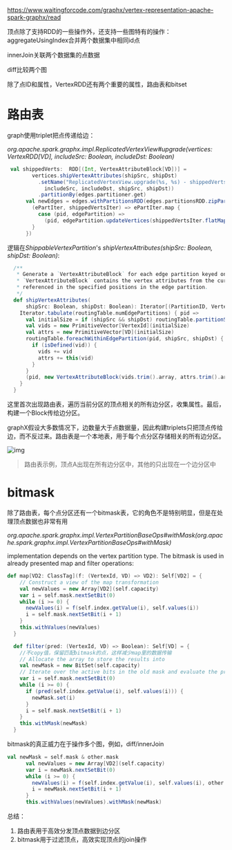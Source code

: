 https://www.waitingforcode.com/graphx/vertex-representation-apache-spark-graphx/read





顶点除了支持RDD的一些操作外，还支持一些图特有的操作：
aggregateUsingIndex合并两个数据集中相同id点

innerJoin关联两个数据集的点数据

diff比较两个图

除了点ID和属性，VertexRDD还有两个重要的属性，路由表和bitset

# 路由表

graph使用triplet把点传递给边：

*org.apache.spark.graphx.impl.ReplicatedVertexView#upgrade(vertices: VertexRDD[VD], includeSrc: Boolean, includeDst: Boolean)*

```scala
 val shippedVerts:  RDD[(Int, VertexAttributeBlock[VD])] =
        vertices.shipVertexAttributes(shipSrc, shipDst)
          .setName("ReplicatedVertexView.upgrade(%s, %s) - shippedVerts %s %s (broadcast)".format(
            includeSrc, includeDst, shipSrc, shipDst))
          .partitionBy(edges.partitioner.get)
      val newEdges = edges.withPartitionsRDD(edges.partitionsRDD.zipPartitions(shippedVerts) {
        (ePartIter, shippedVertsIter) => ePartIter.map {
          case (pid, edgePartition) =>
            (pid, edgePartition.updateVertices(shippedVertsIter.flatMap(_._2.iterator)))
        }
      })
```



逻辑在*ShippableVertexPartition*'s *shipVertexAttributes(shipSrc: Boolean, shipDst: Boolean)*:

```scala
  /**
   * Generate a `VertexAttributeBlock` for each edge partition keyed on the edge partition ID. The
   * `VertexAttributeBlock` contains the vertex attributes from the current partition that are
   * referenced in the specified positions in the edge partition.
   */
  def shipVertexAttributes(
      shipSrc: Boolean, shipDst: Boolean): Iterator[(PartitionID, VertexAttributeBlock[VD])] = {
    Iterator.tabulate(routingTable.numEdgePartitions) { pid =>
      val initialSize = if (shipSrc && shipDst) routingTable.partitionSize(pid) else 64
      val vids = new PrimitiveVector[VertexId](initialSize)
      val attrs = new PrimitiveVector[VD](initialSize)
      routingTable.foreachWithinEdgePartition(pid, shipSrc, shipDst) { vid =>
        if (isDefined(vid)) {
          vids += vid
          attrs += this(vid)
        }
      }
      (pid, new VertexAttributeBlock(vids.trim().array, attrs.trim().array))
    }
  }
```

这里首次出现路由表，遍历当前分区的顶点相关的所有边分区，收集属性。最后，构建一个Block传给边分区。

graphX假设大多数情况下，边数量大于点数据量，因此构建triplets只把顶点传给边，而不反过来。路由表是一个本地表，用于每个点分区存储相关的所有边分区。

![img](https://piggo-picture.oss-cn-hangzhou.aliyuncs.com/graphx_routing_table.png)

> 路由表示例，顶点A出现在所有边分区中，其他的只出现在一个边分区中

# bitmask

除了路由表，每个点分区还有一个bitmask表，它的角色不是特别明显，但是在处理顶点数据也非常有用

*org.apache.spark.graphx.impl.VertexPartitionBaseOps#withMask(org.apache.spark.graphx.impl.VertexPartitionBaseOps#withMask)*

 implementation depends on the vertex partition type. The bitmask is used in already presented map and filter operations:





```scala
def map[VD2: ClassTag](f: (VertexId, VD) => VD2): Self[VD2] = {
    // Construct a view of the map transformation
    val newValues = new Array[VD2](self.capacity)
    var i = self.mask.nextSetBit(0)
    while (i >= 0) {
      newValues(i) = f(self.index.getValue(i), self.values(i))
      i = self.mask.nextSetBit(i + 1)
    }
    this.withValues(newValues)
  }

  def filter(pred: (VertexId, VD) => Boolean): Self[VD] = {
    //不copy值，保留匹配bitmask的点，这样减少map里的数据传输
    // Allocate the array to store the results into
    val newMask = new BitSet(self.capacity)
    // Iterate over the active bits in the old mask and evaluate the predicate
    var i = self.mask.nextSetBit(0)
    while (i >= 0) {
      if (pred(self.index.getValue(i), self.values(i))) {
        newMask.set(i)
      }
      i = self.mask.nextSetBit(i + 1)
    }
    this.withMask(newMask)
  }
```



bitmask的真正威力在于操作多个图，例如，diff/innerJoin 

```scala
val newMask = self.mask & other.mask
      val newValues = new Array[VD2](self.capacity)
      var i = newMask.nextSetBit(0)
      while (i >= 0) {
        newValues(i) = f(self.index.getValue(i), self.values(i), other.values(i))
        i = newMask.nextSetBit(i + 1)
      }
      this.withValues(newValues).withMask(newMask)
```



总结：

1. 路由表用于高效分发顶点数据到边分区
2. bitmask用于过滤顶点，高效实现顶点的join操作